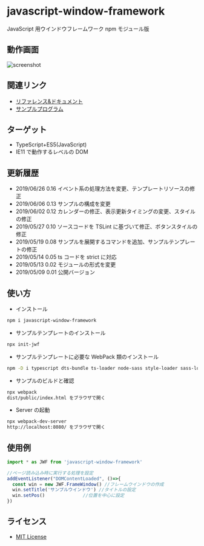 # javascript-window-framework

JavaScript 用ウインドウフレームワーク npm モジュール版

## 動作画面

![screenshot](https://raw.githubusercontent.com/JavaScript-WindowFramework/javascript-window-framework/ScreenShot/ScreenShot.gif)

## 関連リンク

- [リファレンス&ドキュメント](https://javascript-windowframework.github.io/TypeDocViewer/dist/)
- [サンプルプログラム](https://github.com/JavaScript-WindowFramework/jwf_sample01)

## ターゲット

- TypeScript+ES5(JavaScript)
- IE11 で動作するレベルの DOM

## 更新履歴

- 2019/06/26 0.16 イベント系の処理方法を変更、テンプレートリソースの修正
- 2019/06/06 0.13 サンプルの構成を変更
- 2019/06/02 0.12 カレンダーの修正、表示更新タイミングの変更、スタイルの修正
- 2019/05/27 0.10 ソースコードを TSLint に基づいて修正、ボタンスタイルの修正
- 2019/05/19 0.08 サンプルを展開するコマンドを追加、サンプルテンプレートの修正
- 2019/05/14 0.05 ts コードを strict に対応
- 2019/05/13 0.02 モジュールの形式を変更
- 2019/05/09 0.01 公開バージョン

## 使い方

- インストール

```.sh
npm i javascript-window-framework
```

- サンプルテンプレートのインストール

```.sh
npx init-jwf
```

- サンプルテンプレートに必要な WebPack 類のインストール

```.sh
npm -D i typescript dts-bundle ts-loader node-sass style-loader sass-loader css-loader url-loader source-map-loader webpack webpack-cli webpack-dev-server
```

- サンプルのビルドと確認

```.sh
npx webpack
dist/public/index.html をブラウザで開く
```

- Server の起動

```.sh
npx webpack-dev-server
http://localhost:8080/ をブラウザで開く
```

## 使用例

```src/public/index.ts
import * as JWF from 'javascript-window-framework'

//ページ読み込み時に実行する処理を設定
addEventListener("DOMContentLoaded", ()=>{
  const win = new JWF.FrameWindow()	//フレームウインドウの作成
  win.setTitle('サンプルウインドウ')	//タイトルの設定
  win.setPos()				//位置を中心に設定
})
```

## ライセンス

- [MIT License](https://opensource.org/licenses/mit-license.php)
